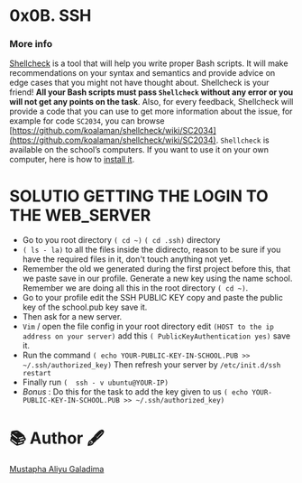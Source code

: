 # 0x0B. SSH


### More info
[Shellcheck](https://github.com/koalaman/shellcheck) is a tool that will help you write proper Bash scripts. It will make recommendations on your syntax and semantics and provide advice on edge cases that you might not have thought about. Shellcheck is your friend! **All your Bash scripts must pass ``Shellcheck`` without any error or you will not get any points on the task**. Also, for every feedback, Shellcheck will provide a code that you can use to get more information about the issue, for example for code ``SC2034``, you can browse [https://github.com/koalaman/shellcheck/wiki/SC2034](https://github.com/koalaman/shellcheck/wiki/SC2034).
``Shellcheck`` is available on the school’s computers. If you want to use it on your own computer, here is how to [install it](https://github.com/koalaman/shellcheck#installing).

# SOLUTIO GETTING THE LOGIN TO THE WEB_SERVER
* Go to you root directory `( cd ~)`
`( cd .ssh)` directory
* `( ls - la)` to all the files inside the didirecto, reason to be sure if you have the required files in it, don't touch anything not yet.
* Remember the old we generated during the first project before this, that we paste save in our profile. Generate a new key using the name school. Remember we are doing all this in the root directory `( cd ~)`. 
* Go to your profile edit the SSH PUBLIC KEY copy and paste the public key of the school.pub key save it.
* Then ask for a new server.
* `Vim` / open the file config in your root directory edit `(HOST to the ip address on your server)` add this `( PublicKeyAuthentication yes)` save it.
* Run the command `( echo YOUR-PUBLIC-KEY-IN-SCHOOL.PUB >> ~/.ssh/authorized_key)`
Then refresh your server by `/etc/init.d/ssh restart`
* Finally run  `(  ssh - v ubuntu@YOUR-IP)`
* *Bonus* : Do this for the task to add the key given to us   `( echo YOUR-PUBLIC-KEY-IN-SCHOOL.PUB >> ~/.ssh/authorized_key)`

# 📚 Author 🖋️

[Mustapha Aliyu Galadima](https://github.com/MG-Musty/)
